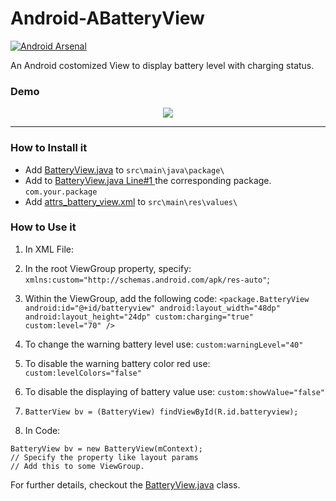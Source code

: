 # Android-ABatteryView

[![Android Arsenal](https://img.shields.io/badge/Android%20Arsenal-BatteryView-brightgreen.svg)](https://android-arsenal.com/details/1/5155)

An Android costomized View to display battery level with charging status.

### Demo
<p align="center"><img src="https://media.giphy.com/media/l0EwYzyKHwRXGRAaI/giphy.gif"></p>

***

### How to Install it

- Add [BatteryView.java](https://github.com/antonio081014/ABatteryView/blob/master/Android/BatteryView.java) to `src\main\java\package\`
- Add to [BatteryView.java Line#1 ](https://github.com/antonio081014/ABatteryView/blob/master/Android/BatteryView.java#L1) the corresponding package. `com.your.package`
- Add [attrs_battery_view.xml](https://github.com/antonio081014/ABatteryView/blob/master/Android/attrs_battery_view.xml) to `src\main\res\values\`

### How to Use it

1. In XML File:
  1. In the root ViewGroup property, specify: `xmlns:custom="http://schemas.android.com/apk/res-auto"`;
  2. Within the ViewGroup, add the following code:
    ```
    <package.BatteryView
        android:id="@+id/batteryview"
        android:layout_width="48dp"
        android:layout_height="24dp"
        custom:charging="true"
        custom:level="70" />
    ```
  3. To change the warning battery level use: `custom:warningLevel="40"`
  4. To disable the warning battery color red use: `custom:levelColors="false"`
  4. To disable the displaying of battery value use: `custom:showValue="false"`
  5. `BatterView bv = (BatteryView) findViewById(R.id.batteryview);`

2. In Code:
  ```
  BatteryView bv = new BatteryView(mContext);
  // Specify the property like layout params
  // Add this to some ViewGroup.
  ```
  For further details, checkout the [BatteryView.java](https://github.com/antonio081014/ABatteryView/blob/master/Android/BatteryView.java) class.

